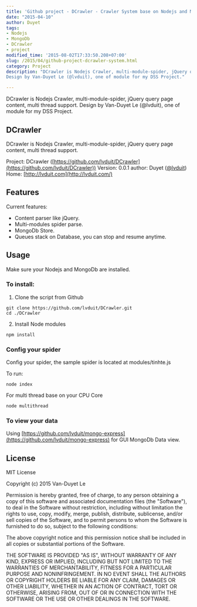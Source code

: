 ```yaml
---
title: 'Github project - DCrawler - Crawler System base on Nodejs and MongoDB '
date: "2015-04-10"
author: Duyet
tags:
- Nodejs
- MongoDb
- DCrawler
- project
modified_time: '2015-08-02T17:33:50.208+07:00'
slug: /2015/04/github-project-dcrawler-system.html
category: Project
description: "DCrawler is Nodejs Crawler, multi-module-spider, jQuery query page content, multi thread support.
Design by Van-Duyet Le (@lvduit), one of module for my DSS Project."

---
```


DCrawler is Nodejs Crawler, multi-module-spider, jQuery query page content, multi thread support.
Design by Van-Duyet Le (@lvduit), one of module for my DSS Project.

## DCrawler

DCrawler is Nodejs Crawler, multi-module-spider, jQuery query page content, multi thread support.

Project: DCrawler ([https://github.com/lvduit/DCrawler](https://github.com/lvduit/DCrawler))
Version: 0.0.1
author: Duyet ([@lvduit](http://twitter.com/lvduit))
Home: [http://lvduit.com](http://lvduit.com/)

## Features

Current features:

- Content parser like jQuery.
- Multi-modules spider parse.
- MongoDb Store.
- Queues stack on Database, you can stop and resume anytime.

## Usage

Make sure your Nodejs and MongoDb are installed.

### To install:

1. Clone the script from Github

```
git clone https://github.com/lvduit/DCrawler.git
cd ./DCrawler
```

2. Install Node modules

```
npm install
```

### Config your spider

Config your spider, the sample spider is located at modules/tinhte.js

To run:

```
node index
```

For multi thread base on your CPU Core

```
node multithread
```

### To view your data

Using [https://github.com/lvduit/mongo-express](https://github.com/lvduit/mongo-express) for GUI MongoDb Data view.

## License

MIT License

Copyright (c) 2015 Van-Duyet Le

Permission is hereby granted, free of charge, to any person obtaining a copy of this software and associated documentation files (the "Software"), to deal in the Software without restriction, including without limitation the rights to use, copy, modify, merge, publish, distribute, sublicense, and/or sell copies of the Software, and to permit persons to whom the Software is furnished to do so, subject to the following conditions:

The above copyright notice and this permission notice shall be included in all copies or substantial portions of the Software.

THE SOFTWARE IS PROVIDED "AS IS", WITHOUT WARRANTY OF ANY KIND, EXPRESS OR IMPLIED, INCLUDING BUT NOT LIMITED TO THE WARRANTIES OF MERCHANTABILITY, FITNESS FOR A PARTICULAR PURPOSE AND NONINFRINGEMENT. IN NO EVENT SHALL THE AUTHORS OR COPYRIGHT HOLDERS BE LIABLE FOR ANY CLAIM, DAMAGES OR OTHER LIABILITY, WHETHER IN AN ACTION OF CONTRACT, TORT OR OTHERWISE, ARISING FROM, OUT OF OR IN CONNECTION WITH THE SOFTWARE OR THE USE OR OTHER DEALINGS IN THE SOFTWARE.
